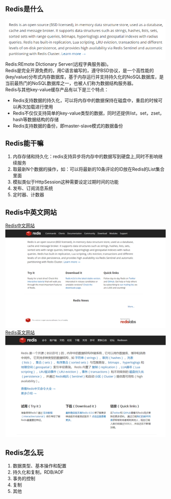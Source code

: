 

## Redis是什么
![Redis介绍](/img/redis/redis-intro.png)
Redis:REmote DIctionary Server(远程字典服务器)。<br>
Redis是完全开源免费的，用C语言编写的，遵守BSD协议，是一个高性能的(key/value)分布式内存数据库，基于内存运行并支持持久化的NoSQL数据库，是当前最热门的NoSQL数据库之一，也被人们称为数据结构服务器。<br>
Redis与其他key-value缓存产品有以下是三个特点：
- Redis支持数据的持久化，可以将内存中的数据保持在磁盘中，重启的时候可以再次加载进行使用
- Redis不仅仅支持简单的key-value类型的数据，同时还提供list，set，zset，hash等数据结构的存储
- Redis支持数据的备份，即master-slave模式的数据备份

## Redis能干嘛
1. 内存存储和持久化：redis支持异步将内存中的数据写到硬盘上,同时不影响继续服务
2. 取最新N个数据的操作，如：可以将最新的10条评论的ID放在Redis的List集合里面
3. 模拟类似于HttpSession这种需要设定过期时间的功能
4. 发布、订阅消息系统
5. 定时器、计数器

## Redis中英文网站
[Redis中文网站](https://redis.io/)<br>
![Redis英文网站](/img/redis/redis-en-h.png)
[Redis英文网站](http://www.redis.cn/)<br>
![Redis中文网站](/img/redis/redis-ch-h.png)

## Redis怎么玩
1. 数据类型、基本操作和配置
2. 持久化和复制，RDB/AOF
3. 事务的控制
4. 复制
5. 其他

